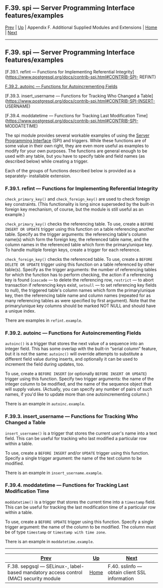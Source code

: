 F.39. spi — Server Programming Interface features/examples  
---  
[Prev](https://www.postgresql.org/docs/sepgsql.html "F.38. sepgsql —  SELinux-, label-based mandatory access control \(MAC\) security module") | [Up](https://www.postgresql.org/docs/contrib.html "Appendix F. Additional Supplied Modules and Extensions") | Appendix F. Additional Supplied Modules and Extensions | [Home](https://www.postgresql.org/docs/index.html "PostgreSQL 17.4 Documentation") |  [Next](https://www.postgresql.org/docs/sslinfo.html "F.40. sslinfo — obtain client SSL information")  
  
* * *

## F.39. spi — Server Programming Interface features/examples #

[F.39.1. refint — Functions for Implementing Referential
Integrity](https://www.postgresql.org/docs/contrib-spi.html#CONTRIB-SPI-
REFINT)

[F.39.2. autoinc — Functions for Autoincrementing
Fields](https://www.postgresql.org/docs/contrib-spi.html#CONTRIB-SPI-AUTOINC)

[F.39.3. insert_username — Functions for Tracking Who Changed a
Table](https://www.postgresql.org/docs/contrib-spi.html#CONTRIB-SPI-INSERT-
USERNAME)

[F.39.4. moddatetime — Functions for Tracking Last Modification
Time](https://www.postgresql.org/docs/contrib-spi.html#CONTRIB-SPI-
MODDATETIME)

The spi module provides several workable examples of using the [Server
Programming Interface](https://www.postgresql.org/docs/spi.html
"Chapter 45. Server Programming Interface") (SPI) and triggers. While these
functions are of some value in their own right, they are even more useful as
examples to modify for your own purposes. The functions are general enough to
be used with any table, but you have to specify table and field names (as
described below) while creating a trigger.

Each of the groups of functions described below is provided as a separately-
installable extension.

### F.39.1. refint — Functions for Implementing Referential Integrity #

`check_primary_key()` and `check_foreign_key()` are used to check foreign key
constraints. (This functionality is long since superseded by the built-in
foreign key mechanism, of course, but the module is still useful as an
example.)

`check_primary_key()` checks the referencing table. To use, create a `BEFORE
INSERT OR UPDATE` trigger using this function on a table referencing another
table. Specify as the trigger arguments: the referencing table's column
name(s) which form the foreign key, the referenced table name, and the column
names in the referenced table which form the primary/unique key. To handle
multiple foreign keys, create a trigger for each reference.

`check_foreign_key()` checks the referenced table. To use, create a `BEFORE
DELETE OR UPDATE` trigger using this function on a table referenced by other
table(s). Specify as the trigger arguments: the number of referencing tables
for which the function has to perform checking, the action if a referencing
key is found (`cascade` — to delete the referencing row, `restrict` — to abort
transaction if referencing keys exist, `setnull` — to set referencing key
fields to null), the triggered table's column names which form the
primary/unique key, then the referencing table name and column names (repeated
for as many referencing tables as were specified by first argument). Note that
the primary/unique key columns should be marked NOT NULL and should have a
unique index.

There are examples in `refint.example`.

### F.39.2. autoinc — Functions for Autoincrementing Fields #

`autoinc()` is a trigger that stores the next value of a sequence into an
integer field. This has some overlap with the built-in “serial column”
feature, but it is not the same: `autoinc()` will override attempts to
substitute a different field value during inserts, and optionally it can be
used to increment the field during updates, too.

To use, create a `BEFORE INSERT` (or optionally `BEFORE INSERT OR UPDATE`)
trigger using this function. Specify two trigger arguments: the name of the
integer column to be modified, and the name of the sequence object that will
supply values. (Actually, you can specify any number of pairs of such names,
if you'd like to update more than one autoincrementing column.)

There is an example in `autoinc.example`.

### F.39.3. insert_username — Functions for Tracking Who Changed a Table #

`insert_username()` is a trigger that stores the current user's name into a
text field. This can be useful for tracking who last modified a particular row
within a table.

To use, create a `BEFORE INSERT` and/or `UPDATE` trigger using this function.
Specify a single trigger argument: the name of the text column to be modified.

There is an example in `insert_username.example`.

### F.39.4. moddatetime — Functions for Tracking Last Modification Time #

`moddatetime()` is a trigger that stores the current time into a `timestamp`
field. This can be useful for tracking the last modification time of a
particular row within a table.

To use, create a `BEFORE UPDATE` trigger using this function. Specify a single
trigger argument: the name of the column to be modified. The column must be of
type `timestamp` or `timestamp with time zone`.

There is an example in `moddatetime.example`.

* * *

[Prev](https://www.postgresql.org/docs/sepgsql.html "F.38. sepgsql —  SELinux-, label-based mandatory access control \(MAC\) security module") | [Up](https://www.postgresql.org/docs/contrib.html "Appendix F. Additional Supplied Modules and Extensions") |  [Next](https://www.postgresql.org/docs/sslinfo.html "F.40. sslinfo — obtain client SSL information")  
---|---|---  
F.38. sepgsql — SELinux-, label-based mandatory access control (MAC) security module  | [Home](https://www.postgresql.org/docs/index.html "PostgreSQL 17.4 Documentation") |  F.40. sslinfo — obtain client SSL information

